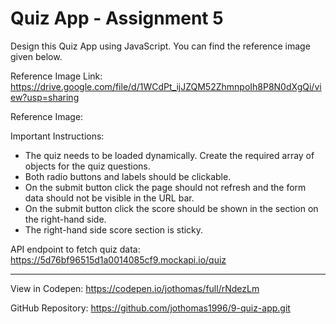 # Quiz App - Assignment 5

Design this Quiz App using JavaScript. You can find the reference image given below.

Reference Image Link: https://drive.google.com/file/d/1WCdPt_ijJZQM52ZhmnpoIh8P8N0dXgQi/view?usp=sharing

Reference Image: 

Important Instructions:

- The quiz needs to be loaded dynamically. Create the required array of objects for the quiz questions.
- Both radio buttons and labels should be clickable.
- On the submit button click the page should not refresh and the form data should not be visible in the URL bar.
- On the submit button click the score should be shown in the section on the right-hand side.
- The right-hand side score section is sticky.

API endpoint to fetch quiz data: https://5d76bf96515d1a0014085cf9.mockapi.io/quiz

<hr>

View in Codepen: https://codepen.io/jothomas/full/rNdezLm

GitHub Repository: https://github.com/jothomas1996/9-quiz-app.git
